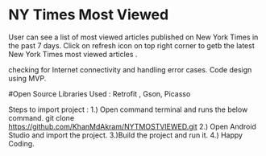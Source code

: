 # NY Times Most Viewed
 User can see a list of most viewed articles published on New York Times in the past 7 days.
 Click on refresh icon on top right corner to getb the latest New York Times most viewed articles .
 
 checking for Internet connectivity and handling error cases.
 Code design using MVP.
 
 #Open Source Libraries Used :
   Retrofit ,
   Gson,
   Picasso
   
   Steps to import project :
     1.) Open command terminal and runs the below command.
           git clone https://github.com/KhanMdAkram/NYTMOSTVIEWED.git
     2.) Open Android Studio and import the project.
     3.)Build the project and run it.
     4.) Happy Coding.
 
 
 
 
 
 
